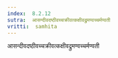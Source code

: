 ```yaml
---
index:  8.2.12
sutra:  आसन्दीवदष्ठीवच्चक्रीवत्कक्षीवद्रुमण्वच्चर्मण्वती
vritti:  samhita 
---
```


आसन्दीवदष्ठीवच्चक्रीवत्कक्षीवद्रुमण्वच्चर्मण्वती

